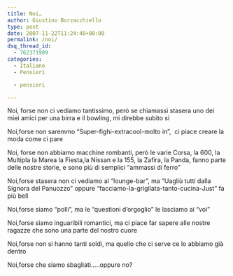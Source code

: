 ```yaml
---
title: Noi…
author: Giustino Borzacchiello
type: post
date: 2007-11-22T11:24:40+00:00
permalink: /noi/
dsq_thread_id:
  - 762371909
categories:
  - Italiano
  - Pensieri

  - pensieri

---
```

Noi, forse non ci vediamo tantissimo, però se chiamassi stasera uno dei miei amici per una birra e il bowling, mi direbbe subito si

Noi,forse non saremmo &#8220;Super-fighi-extracool-molto in&#8221;,  ci piace creare la moda come ci pare

Noi, forse non abbiamo macchine rombanti, però le varie Corsa, la 600, la Multipla la Marea la Fiesta,la Nissan e la 155, la Zafira, la Panda, fanno parte delle nostre storie, e sono più di semplici &#8220;ammassi di ferro&#8221;

Noi,forse stasera non ci vediamo al &#8220;lounge-bar&#8221;, ma &#8220;Uagliù tutti dalla Signora del Panuozzo&#8221; oppure &#8220;facciamo-la-grigliata-tanto-cucina-Just&#8221; fa più bell

Noi,forse siamo &#8220;polli&#8221;, ma le &#8220;questioni d&#8217;orgoglio&#8221; le lasciamo ai &#8220;voi&#8221;

Noi,forse siamo inguaribili romantici, ma ci piace far sapere alle nostre ragazze che sono una parte del nostro cuore

Noi,forse non si hanno tanti soldi, ma quello che ci serve ce lo abbiamo già dentro

Noi,forse che siamo sbagliati&#8230;..oppure no?
